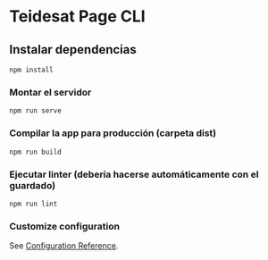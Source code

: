 # Teidesat Page CLI

## Instalar dependencias

```
npm install
```

### Montar el servidor

```
npm run serve
```

### Compilar la app para producción (carpeta dist)

```
npm run build
```

### Ejecutar linter (debería hacerse automáticamente con el guardado)

```
npm run lint
```

### Customize configuration

See [Configuration Reference](https://cli.vuejs.org/config/).
